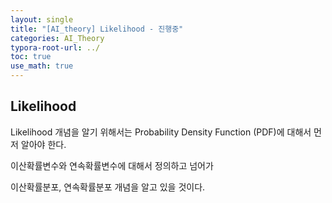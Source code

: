 ```yaml
---
layout: single
title: "[AI_theory] Likelihood - 진행중" 
categories: AI_Theory
typora-root-url: ../
toc: true
use_math: true
---
```


## Likelihood

Likelihood 개념을 알기 위해서는 Probability Density Function (PDF)에 대해서 먼저 알아야 한다. []()



이산확률변수와 연속확률변수에 대해서 정의하고 넘어가

이산확률분포, 연속확률분포 개념을 알고 있을 것이다. 







